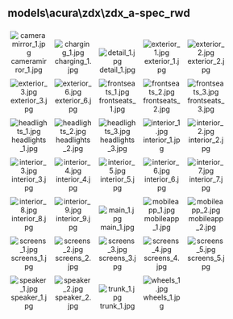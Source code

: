 ## models\acura\zdx\zdx_a-spec_rwd
<div class="col" style="display: inline-block; width: 16.66%; padding: 5px; box-sizing: border-box; text-align: center;">
<img src="https://media.evkx.net/multimedia/models/acura/zdx/zdx_a-spec_rwd/cameramirror_1_xst.jpg" class="img-thumbnail" alt="cameramirror_1.jpg">
cameramirror_1.jpg
</div>
<div class="col" style="display: inline-block; width: 16.66%; padding: 5px; box-sizing: border-box; text-align: center;">
<img src="https://media.evkx.net/multimedia/models/acura/zdx/zdx_a-spec_rwd/charging_1_xst.jpg" class="img-thumbnail" alt="charging_1.jpg">
charging_1.jpg
</div>
<div class="col" style="display: inline-block; width: 16.66%; padding: 5px; box-sizing: border-box; text-align: center;">
<img src="https://media.evkx.net/multimedia/models/acura/zdx/zdx_a-spec_rwd/detail_1_xst.jpg" class="img-thumbnail" alt="detail_1.jpg">
detail_1.jpg
</div>
<div class="col" style="display: inline-block; width: 16.66%; padding: 5px; box-sizing: border-box; text-align: center;">
<img src="https://media.evkx.net/multimedia/models/acura/zdx/zdx_a-spec_rwd/exterior_1_xst.jpg" class="img-thumbnail" alt="exterior_1.jpg">
exterior_1.jpg
</div>
<div class="col" style="display: inline-block; width: 16.66%; padding: 5px; box-sizing: border-box; text-align: center;">
<img src="https://media.evkx.net/multimedia/models/acura/zdx/zdx_a-spec_rwd/exterior_2_xst.jpg" class="img-thumbnail" alt="exterior_2.jpg">
exterior_2.jpg
</div>
<div class="col" style="display: inline-block; width: 16.66%; padding: 5px; box-sizing: border-box; text-align: center;">
<img src="https://media.evkx.net/multimedia/models/acura/zdx/zdx_a-spec_rwd/exterior_3_xst.jpg" class="img-thumbnail" alt="exterior_3.jpg">
exterior_3.jpg
</div>
<div class="col" style="display: inline-block; width: 16.66%; padding: 5px; box-sizing: border-box; text-align: center;">
<img src="https://media.evkx.net/multimedia/models/acura/zdx/zdx_a-spec_rwd/exterior_6_xst.jpg" class="img-thumbnail" alt="exterior_6.jpg">
exterior_6.jpg
</div>
<div class="col" style="display: inline-block; width: 16.66%; padding: 5px; box-sizing: border-box; text-align: center;">
<img src="https://media.evkx.net/multimedia/models/acura/zdx/zdx_a-spec_rwd/frontseats_1_xst.jpg" class="img-thumbnail" alt="frontseats_1.jpg">
frontseats_1.jpg
</div>
<div class="col" style="display: inline-block; width: 16.66%; padding: 5px; box-sizing: border-box; text-align: center;">
<img src="https://media.evkx.net/multimedia/models/acura/zdx/zdx_a-spec_rwd/frontseats_2_xst.jpg" class="img-thumbnail" alt="frontseats_2.jpg">
frontseats_2.jpg
</div>
<div class="col" style="display: inline-block; width: 16.66%; padding: 5px; box-sizing: border-box; text-align: center;">
<img src="https://media.evkx.net/multimedia/models/acura/zdx/zdx_a-spec_rwd/frontseats_3_xst.jpg" class="img-thumbnail" alt="frontseats_3.jpg">
frontseats_3.jpg
</div>
<div class="col" style="display: inline-block; width: 16.66%; padding: 5px; box-sizing: border-box; text-align: center;">
<img src="https://media.evkx.net/multimedia/models/acura/zdx/zdx_a-spec_rwd/headlights_1_xst.jpg" class="img-thumbnail" alt="headlights_1.jpg">
headlights_1.jpg
</div>
<div class="col" style="display: inline-block; width: 16.66%; padding: 5px; box-sizing: border-box; text-align: center;">
<img src="https://media.evkx.net/multimedia/models/acura/zdx/zdx_a-spec_rwd/headlights_2_xst.jpg" class="img-thumbnail" alt="headlights_2.jpg">
headlights_2.jpg
</div>
<div class="col" style="display: inline-block; width: 16.66%; padding: 5px; box-sizing: border-box; text-align: center;">
<img src="https://media.evkx.net/multimedia/models/acura/zdx/zdx_a-spec_rwd/headlights_3_xst.jpg" class="img-thumbnail" alt="headlights_3.jpg">
headlights_3.jpg
</div>
<div class="col" style="display: inline-block; width: 16.66%; padding: 5px; box-sizing: border-box; text-align: center;">
<img src="https://media.evkx.net/multimedia/models/acura/zdx/zdx_a-spec_rwd/interior_1_xst.jpg" class="img-thumbnail" alt="interior_1.jpg">
interior_1.jpg
</div>
<div class="col" style="display: inline-block; width: 16.66%; padding: 5px; box-sizing: border-box; text-align: center;">
<img src="https://media.evkx.net/multimedia/models/acura/zdx/zdx_a-spec_rwd/interior_2_xst.jpg" class="img-thumbnail" alt="interior_2.jpg">
interior_2.jpg
</div>
<div class="col" style="display: inline-block; width: 16.66%; padding: 5px; box-sizing: border-box; text-align: center;">
<img src="https://media.evkx.net/multimedia/models/acura/zdx/zdx_a-spec_rwd/interior_3_xst.jpg" class="img-thumbnail" alt="interior_3.jpg">
interior_3.jpg
</div>
<div class="col" style="display: inline-block; width: 16.66%; padding: 5px; box-sizing: border-box; text-align: center;">
<img src="https://media.evkx.net/multimedia/models/acura/zdx/zdx_a-spec_rwd/interior_4_xst.jpg" class="img-thumbnail" alt="interior_4.jpg">
interior_4.jpg
</div>
<div class="col" style="display: inline-block; width: 16.66%; padding: 5px; box-sizing: border-box; text-align: center;">
<img src="https://media.evkx.net/multimedia/models/acura/zdx/zdx_a-spec_rwd/interior_5_xst.jpg" class="img-thumbnail" alt="interior_5.jpg">
interior_5.jpg
</div>
<div class="col" style="display: inline-block; width: 16.66%; padding: 5px; box-sizing: border-box; text-align: center;">
<img src="https://media.evkx.net/multimedia/models/acura/zdx/zdx_a-spec_rwd/interior_6_xst.jpg" class="img-thumbnail" alt="interior_6.jpg">
interior_6.jpg
</div>
<div class="col" style="display: inline-block; width: 16.66%; padding: 5px; box-sizing: border-box; text-align: center;">
<img src="https://media.evkx.net/multimedia/models/acura/zdx/zdx_a-spec_rwd/interior_7_xst.jpg" class="img-thumbnail" alt="interior_7.jpg">
interior_7.jpg
</div>
<div class="col" style="display: inline-block; width: 16.66%; padding: 5px; box-sizing: border-box; text-align: center;">
<img src="https://media.evkx.net/multimedia/models/acura/zdx/zdx_a-spec_rwd/interior_8_xst.jpg" class="img-thumbnail" alt="interior_8.jpg">
interior_8.jpg
</div>
<div class="col" style="display: inline-block; width: 16.66%; padding: 5px; box-sizing: border-box; text-align: center;">
<img src="https://media.evkx.net/multimedia/models/acura/zdx/zdx_a-spec_rwd/interior_9_xst.jpg" class="img-thumbnail" alt="interior_9.jpg">
interior_9.jpg
</div>
<div class="col" style="display: inline-block; width: 16.66%; padding: 5px; box-sizing: border-box; text-align: center;">
<img src="https://media.evkx.net/multimedia/models/acura/zdx/zdx_a-spec_rwd/main_1_xst.jpg" class="img-thumbnail" alt="main_1.jpg">
main_1.jpg
</div>
<div class="col" style="display: inline-block; width: 16.66%; padding: 5px; box-sizing: border-box; text-align: center;">
<img src="https://media.evkx.net/multimedia/models/acura/zdx/zdx_a-spec_rwd/mobileapp_1_xst.jpg" class="img-thumbnail" alt="mobileapp_1.jpg">
mobileapp_1.jpg
</div>
<div class="col" style="display: inline-block; width: 16.66%; padding: 5px; box-sizing: border-box; text-align: center;">
<img src="https://media.evkx.net/multimedia/models/acura/zdx/zdx_a-spec_rwd/mobileapp_2_xst.jpg" class="img-thumbnail" alt="mobileapp_2.jpg">
mobileapp_2.jpg
</div>
<div class="col" style="display: inline-block; width: 16.66%; padding: 5px; box-sizing: border-box; text-align: center;">
<img src="https://media.evkx.net/multimedia/models/acura/zdx/zdx_a-spec_rwd/screens_1_xst.jpg" class="img-thumbnail" alt="screens_1.jpg">
screens_1.jpg
</div>
<div class="col" style="display: inline-block; width: 16.66%; padding: 5px; box-sizing: border-box; text-align: center;">
<img src="https://media.evkx.net/multimedia/models/acura/zdx/zdx_a-spec_rwd/screens_2_xst.jpg" class="img-thumbnail" alt="screens_2.jpg">
screens_2.jpg
</div>
<div class="col" style="display: inline-block; width: 16.66%; padding: 5px; box-sizing: border-box; text-align: center;">
<img src="https://media.evkx.net/multimedia/models/acura/zdx/zdx_a-spec_rwd/screens_3_xst.jpg" class="img-thumbnail" alt="screens_3.jpg">
screens_3.jpg
</div>
<div class="col" style="display: inline-block; width: 16.66%; padding: 5px; box-sizing: border-box; text-align: center;">
<img src="https://media.evkx.net/multimedia/models/acura/zdx/zdx_a-spec_rwd/screens_4_xst.jpg" class="img-thumbnail" alt="screens_4.jpg">
screens_4.jpg
</div>
<div class="col" style="display: inline-block; width: 16.66%; padding: 5px; box-sizing: border-box; text-align: center;">
<img src="https://media.evkx.net/multimedia/models/acura/zdx/zdx_a-spec_rwd/screens_5_xst.jpg" class="img-thumbnail" alt="screens_5.jpg">
screens_5.jpg
</div>
<div class="col" style="display: inline-block; width: 16.66%; padding: 5px; box-sizing: border-box; text-align: center;">
<img src="https://media.evkx.net/multimedia/models/acura/zdx/zdx_a-spec_rwd/speaker_1_xst.jpg" class="img-thumbnail" alt="speaker_1.jpg">
speaker_1.jpg
</div>
<div class="col" style="display: inline-block; width: 16.66%; padding: 5px; box-sizing: border-box; text-align: center;">
<img src="https://media.evkx.net/multimedia/models/acura/zdx/zdx_a-spec_rwd/speaker_2_xst.jpg" class="img-thumbnail" alt="speaker_2.jpg">
speaker_2.jpg
</div>
<div class="col" style="display: inline-block; width: 16.66%; padding: 5px; box-sizing: border-box; text-align: center;">
<img src="https://media.evkx.net/multimedia/models/acura/zdx/zdx_a-spec_rwd/trunk_1_xst.jpg" class="img-thumbnail" alt="trunk_1.jpg">
trunk_1.jpg
</div>
<div class="col" style="display: inline-block; width: 16.66%; padding: 5px; box-sizing: border-box; text-align: center;">
<img src="https://media.evkx.net/multimedia/models/acura/zdx/zdx_a-spec_rwd/wheels_1_xst.jpg" class="img-thumbnail" alt="wheels_1.jpg">
wheels_1.jpg
</div>
